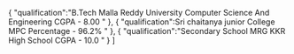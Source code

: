 
{
"qualification":"B.Tech Malla Reddy University Computer Science And Engineering CGPA - 8.00 "
},
{
"qualification":Sri chaitanya junior College MPC Percentage - 96.2% "
},
{
"qualification":"Secondary School MRG KKR High School CGPA - 10.0 "
}
]
